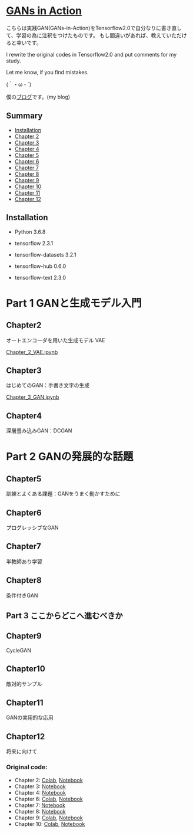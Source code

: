 # [GANs in Action](https://github.com/GANs-in-Action/gans-in-action)

こちらは実践GAN(GANs-in-Action)をTensorflow2.0で自分なりに書き直して、学習の為に注釈をつけたものです。
もし間違いがあれば、教えていただけると幸いです。

I rewrite the original codes in Tensorflow2.0 and put comments for my study.

Let me know, if you find mistakes.

(｀・ω・´)

僕の[ブログ](https://tanuki.blog)です。(my blog)

## Summary 

  - [Installation](#Installation)
  - [Chapter 2](#Chapter2)
  - [Chapter 3](#Chapter3)
  - [Chapter 4](#Chapter4)
  - [Chapter 5](#Chapter5)
  - [Chapter 6](#Chapter6)
  - [Chapter 7](#Chapter7)
  - [Chapter 8](#Chapter8)
  - [Chapter 9](#Chapter9)
  - [Chapter 10](#Chapter10)
  - [Chapter 11](#Chapter11)
  - [Chapter 12](#Chapter12)
  

## Installation
- Python 3.6.8

- tensorflow 2.3.1

- tensorflow-datasets 3.2.1

- tensorflow-hub 0.6.0

- tensorflow-text 2.3.0


# Part 1 GANと生成モデル入門 
 
 
## Chapter2
オートエンコーダを用いた生成モデル VAE

[Chapter_2_VAE.ipynb](https://nbviewer.jupyter.org/github/Tanukiii/GANs-in-Action-Tensorflow2.0-ver/blob/master/chapter-2/Chapter_2_VAE.ipynb)


## Chapter3
はじめてのGAN：手書き文字の生成 

[Chapter_3_GAN.ipynb](https://nbviewer.jupyter.org/github/Tanukiii/GANs-in-Action-Tensorflow2.0-ver/blob/master/chapter-3/Chapter_3_GAN.ipynb)

## Chapter4
深層畳み込みGAN：DCGAN 

# Part 2 GANの発展的な話題  
 

## Chapter5
訓練とよくある課題：GANをうまく動かすために

## Chapter6
プログレッシブなGAN 

## Chapter7
半教師あり学習 

## Chapter8
条件付きGAN 


## Part 3 ここからどこへ進むべきか 


## Chapter9
CycleGAN 

## Chapter10
敵対的サンプル


## Chapter11
GANの実用的な応用

## Chapter12
将来に向けて

### Original code: 
* Chapter 2: [Colab](https://colab.research.google.com/drive/1CPz-YvvJV8gHlsD2o68B0FYKFzaT6RCA), [Notebook](https://github.com/GANs-in-Action/gans-in-action/tree/master/chapter-2)
* Chapter 3: [Notebook](https://github.com/GANs-in-Action/gans-in-action/tree/master/chapter-3)
* Chapter 4: [Notebook](https://github.com/GANs-in-Action/gans-in-action/tree/master/chapter-4)
* Chapter 6: [Colab](https://colab.research.google.com/drive/1HfhynNNsYSjggSMaR8a1ztAYrciEsd8m#scrollTo=qemhV7pDIkxu), [Notebook](https://github.com/GANs-in-Action/gans-in-action/tree/master/chapter-6)
* Chapter 7: [Notebook](https://github.com/GANs-in-Action/gans-in-action/tree/master/chapter-7)
* Chapter 8: [Notebook](https://github.com/GANs-in-Action/gans-in-action/tree/master/chapter-8)
* Chapter 9: [Colab](https://colab.research.google.com/drive/1VYnR504dOUcQsQxxqCeerZcIzhDjk3U4), [Notebook](https://github.com/GANs-in-Action/gans-in-action/tree/master/chapter-9)
* Chapter 10: [Colab](https://colab.research.google.com/drive/1bsmaB23bSEuu1zWyPSajDJ_DO3QqlovQ), [Notebook](https://github.com/GANs-in-Action/gans-in-action/tree/master/chapter-10)
